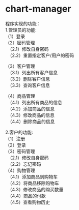 # chart-manager

程序实现的功能：  
1.管理员的功能:  
（1）登录  
（2）密码管理  
&ensp;（2.1）修改自身密码  
&ensp;（2.2）重置指定客户/用户的密码  
    
（3）客户管理  
&ensp;（3.1）列出所有客户信息  
&ensp;（3.2）删除客户信息  
&ensp;（3.3）查询客户信息  
    
 （4）商品管理  
&ensp;（4.1）列出所有商品的信息  
&ensp;（4.2）添加商品的信息  
&ensp;（4.3）修改商品的信息  
&ensp;（4.4）删除商品的信息  

2.客户的功能:  
（1）注册  
（2）登录  
（3）密码管理  
&ensp;（2.1）修改自身密码  
&ensp;（2.2）忘记密码  
（4）购物管理  
&ensp;（4.1）添加商品到购物车  
&ensp;（4.2）将商品移除购物车  
&ensp;（4.3）修改商品的购买数量  
&ensp;（4.4）商品的付款  
&ensp;（4.5）查看购物历史  

